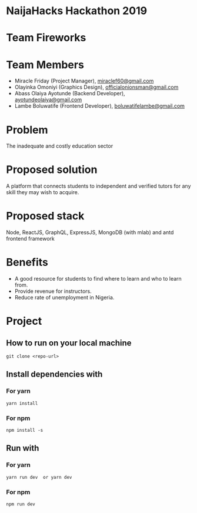 # NaijaHacks Hackathon 2019

# Team Fireworks

# Team Members
  - Miracle Friday (Project Manager), miraclef60@gmail.com
  - Olayinka Omoniyi (Graphics Design), officialonionsman@gmail.com
  - Abass Olaiya Ayotunde (Backend Developer), ayotundeolaiya@gmail.com
  - Lambe Boluwatife (Frontend Developer), boluwatifelambe@gmail.com

# Problem
  The inadequate and costly education sector

# Proposed solution
  A platform that connects students to independent and verified tutors for any skill they may wish to acquire.
  
# Proposed stack
  Node, ReactJS, GraphQL, ExpressJS, MongoDB (with mlab) and antd frontend framework
  
# Benefits
  - A good resource for students to find where to learn and who to learn from.
  - Provide revenue for instructors.
  - Reduce rate of unemployment in Nigeria.


# Project

## How to run on your local machine
```
git clone <repo-url>
```

## Install dependencies with
### For yarn
```
yarn install
```
### For npm
```
npm install -s
```

## Run with
### For yarn
```
yarn run dev  or yarn dev
```
### For npm
```
npm run dev
```
